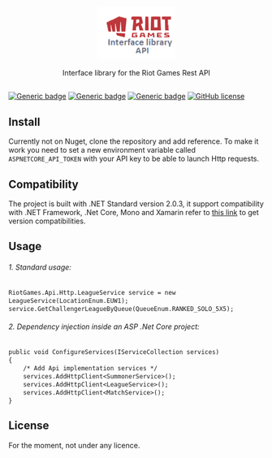 <p align="center">
  <img src="Resources/logo_library.png">
</p>

<p align="center">Interface library for the Riot Games Rest API</p>

##
[![Generic badge](https://img.shields.io/badge/version-1.1-green.svg)](https://github.com/GoldenGuillaume/RiotGames)
[![Generic badge](https://img.shields.io/badge/runtime-.NET_Standard_2.0.3-blue.svg)](https://docs.microsoft.com/fr-fr/dotnet/standard/net-standard)
[![Generic badge](https://img.shields.io/badge/dependencies-up_to_date-green.svg)](https://github.com/GoldenGuillaume/RiotGames)
[![GitHub license](https://img.shields.io/github/license/GoldenGuillaume/RiotGames)](https://github.com/GoldenGuillaume/RiotGames)



## Install

Currently not on Nuget, clone the repository and add reference. To make it work you need to set a new environment variable called `ASPNETCORE_API_TOKEN` with your API key to be able to launch Http requests.

## Compatibility

The project is built with .NET Standard version 2.0.3, it support compatibility with .NET Framework, .Net Core, Mono and Xamarin refer to [this link](https://docs.microsoft.com/fr-fr/dotnet/standard/net-standard)
to get version compatibilities.

## Usage


###### 1. Standard usage:

```CSharp
RiotGames.Api.Http.LeagueService service = new LeagueService(LocationEnum.EUW1);
service.GetChallengerLeagueByQueue(QueueEnum.RANKED_SOLO_5X5);
```

###### 2. Dependency injection inside an ASP .Net Core project:

```CSharp
public void ConfigureServices(IServiceCollection services)
{
    /* Add Api implementation services */
    services.AddHttpClient<SummonerService>();
    services.AddHttpClient<LeagueService>();
    services.AddHttpClient<MatchService>();
}
```

## License

For the moment, not under any licence.
